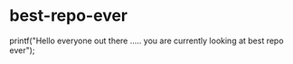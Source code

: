 # best-repo-ever

printf("Hello everyone out there ..... you are currently looking at best repo ever");

